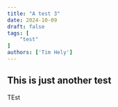 ```yaml
---
title: "A test 3"
date: 2024-10-09
draft: false
tags: [
    "test"
]
authors: ['Tim Hely']
---
```


## This is just another test

TEst
